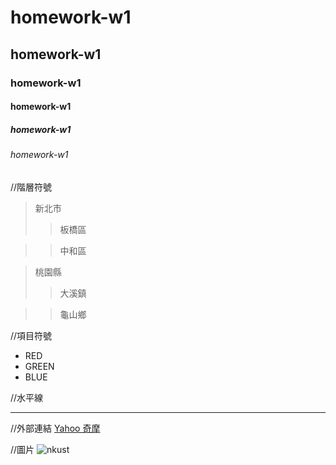 # homework-w1
## homework-w1
### homework-w1
#### homework-w1
##### homework-w1
###### homework-w1

//階層符號
>新北市
>>板橋區

>>中和區

>桃園縣
>>大溪鎮

>>龜山鄉

//項目符號
* RED
* GREEN
* BLUE

//水平線
***

//外部連結
[Yahoo 奇摩](https://tw.yahoo.com/)

//圖片
![nkust](nkust.png"高科大")
